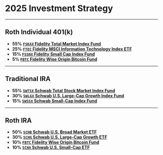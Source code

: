 # 2025 Investment Strategy

---
## Roth Individual 401(k)

- **55% [`FSKAX` Fidelity Total Market Index Fund](https://fundresearch.fidelity.com/mutual-funds/summary/315911693)**
- **25% [`FTEC` Fidelity MSCI Information Technology Index ETF](https://digital.fidelity.com/prgw/digital/research/quote/dashboard/summary?symbol=FTEC)**
- **15% [`FSSNX` Fidelity Small Cap Index Fund](https://fundresearch.fidelity.com/mutual-funds/summary/316146182)**
- **5% [`FBTC` Fidelity Wise Origin Bitcoin Fund](https://digital.fidelity.com/prgw/digital/research/quote/dashboard/summary?symbol=FBTC)**

---
## Traditional IRA

- **55% [`SWTSX` Schwab Total Stock Market Index Fund](https://www.schwabassetmanagement.com/products/swtsx)**
- **30% [`SWLGX` Schwab U.S. Large-Cap Growth Index Fund](https://www.schwabassetmanagement.com/products/swlgx)**
- **15% [`SWSSX` Schwab Small-Cap Index Fund](https://www.schwabassetmanagement.com/products/swssx)**


---
## Roth IRA

- **50% [`SCHB` Schwab U.S. Broad Market ETF](https://www.schwabassetmanagement.com/products/schb)**
- **30% [`SCHG` Schwab U.S. Large-Cap Growth ETF](https://www.schwabassetmanagement.com/products/schg)**
- **10% [`FBTC` Fidelity Wise Origin Bitcoin Fund](https://digital.fidelity.com/prgw/digital/research/quote/dashboard/summary?symbol=FBTC)**
- **10% [`SCHA` Schwab U.S. Small-Cap ETF](https://www.schwabassetmanagement.com/products/scha)**